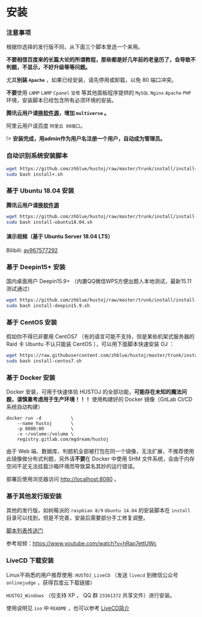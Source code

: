 # 安装

### 注意事项

根据你选择的发行版不同，从下面三个脚本里选一个来用。

**不要相信百度来的长篇大论的所谓教程，那些都是好几年前的老皇历了，会导致不判题，不显示，不好升级等等问题。**
	
尤其**别装 `Apache`** ，如果已经安装，请先停用或卸载，以免 80 端口冲突。

**不要**使用 `LNMP` `LAMP` `Cpanel` `宝塔` 等其他面板程序提供的 `MySQL` `Nginx` `Apache` `PHP` 环境，安装脚本已经包含所有必须环境的安装。

**腾讯云用户请[换软件源](https://developer.aliyun.com/mirror/ubuntu)，增加 `multiverse` 。**

阿里云用户请百度 `阿里云 80端口`。

!> **安装完成，用admin作为用户名注册一个用户，自动成为管理员。**

### 自动识别系统安装脚本

```bash
wget https://github.com/zhblue/hustoj/raw/master/trunk/install/install+.sh -O install+.sh
sudo bash install+.sh
```

### 基于 Ubuntu 18.04 安装

**腾讯云用户请[换软件源](https://developer.aliyun.com/mirror/ubuntu)**

```bash
wget https://github.com/zhblue/hustoj/raw/master/trunk/install/install-ubuntu18.04.sh -O install-ubuntu18.04.sh
sudo bash install-ubuntu18.04.sh
```  

#### 演示视频（基于 Ubuntu Server 18.04 LTS）

Bilibili: [av967577292](https://www.bilibili.com/video/BV1Mp4y1C7Xx)

### 基于 Deepin15+ 安装

国内桌面用户 Deepin15.9+ （内置QQ微信WPS方便出题人本地测试，最新15.11测试通过）

```bash
wget https://github.com/zhblue/hustoj/raw/master/trunk/install/install-deepin15.9.sh -O install-deepin15.9.sh
sudo bash install-deepin15.9.sh
```
    
### 基于 CentOS 安装

假如你不得已非要用 CentOS7 （有的语言可能不支持，但是某些机架式服务器的 Raid 卡 Ubuntu 不认只能装 CentOS ），可以用下面脚本快速安装 OJ ：  

```bash
wget https://raw.githubusercontent.com/zhblue/hustoj/master/trunk/install/install-centos7.sh -O install-centos7.sh
sudo bash install-centos7.sh
```


### 基于 Docker 安装

Docker 安装，可用于快速体验 HUSTOJ 的全部功能，**可能存在未知的魔法问题，请慎重考虑用于生产环境！！！**
使用构建好的 Docker 镜像（GitLab CI/CD系统自动构建）

```shell
docker run -d           \
    --name hustoj       \
    -p 8080:80          \
    -v ~/volume:/volume \
    registry.gitlab.com/mgdream/hustoj
```

由于 Web 端、数据库、判题机全部被打包在同一个镜像，无法扩展，不推荐使用此镜像做分布式判题，另外请**不要**在 Docker 中使用 SHM 文件系统，会由于内存空间不足无法挂载沙箱环境而导致莫名其妙的运行错误。

部署后使用浏览器访问 [http://localhost:8080](http://localhost:8080) 。

### 基于其他发行版安装

其他的发行版，如树莓派的 `raspbian 8/9` `Ubuntu 14.04` 的安装脚本在 `install` 目录可以找到，但是不完善，安装后需要部分手工修复调整。

[脚本列表传送门](https://github.com/zhblue/hustoj/tree/master/trunk/install)

参考视频：<https://www.youtube.com/watch?v=hRap7ettUWc>

### LiveCD 下载安装

Linux不熟悉的用户推荐使用: `HUSTOJ_LiveCD` （发送 `livecd` 到微信公众号 `onlinejudge` ，获得百度云下载链接）

`HUSTOJ_Windows` （仅支持 XP ， QQ 群 `23361372` 共享文件）进行安装。

使用说明见 `iso` 中 `README` ，也可以参考 [LiveCD简介](/LiveCD)  

